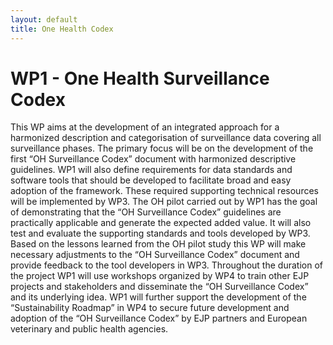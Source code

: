 ```yaml
---
layout: default
title: One Health Codex
---
```


# WP1 - One Health Surveillance Codex

This WP aims at the development of an integrated approach for a harmonized description and categorisation of surveillance data covering all surveillance phases. The primary focus will be on the development of the first “OH Surveillance Codex” document with harmonized descriptive guidelines. WP1 will also define requirements for data standards and software tools that should be developed to facilitate broad and easy adoption of the framework. These required supporting technical resources will be implemented by WP3. The OH pilot carried out by WP1 has the goal of demonstrating that the “OH Surveillance Codex” guidelines are practically applicable and generate the expected added value. It will also test and evaluate the supporting standards and tools developed by WP3. Based on the lessons learned from the OH pilot study this WP will make necessary adjustments to the “OH Surveillance Codex” document and provide feedback to the tool developers in WP3. Throughout the duration of the project WP1 will use workshops organized by WP4 to train other EJP projects and stakeholders and disseminate the “OH Surveillance Codex” and its underlying idea. WP1 will further support the development of the “Sustainability Roadmap” in WP4 to secure future development and adoption of the “OH Surveillance Codex” by EJP partners and European veterinary and public health agencies.
